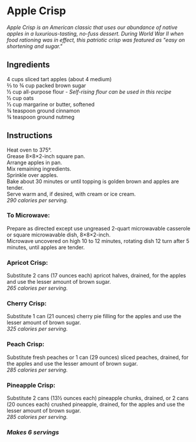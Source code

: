 # Apple Crisp

*Apple Crisp is an American classic that uses our abundance of native apples in a luxurious-tasting, no-fuss dessert. During World War II when food rationing was in effect, this patriotic crisp was featured as "easy on shortening and sugar."*

## Ingredients
4 cups sliced tart apples (about 4 medium)  
&frac23; to &frac34; cup packed brown sugar  
&frac12; cup all-purpose flour - *Self-rising flour can be used in this recipe*  
&frac12; cup oats  
&frac13; cup margarine or butter, softened  
&frac34; teaspoon ground cinnamon  
&frac34; teaspoon ground nutmeg  

## Instructions
Heat oven to 375&deg;.  
Grease 8&times;8&times;2-inch square pan.  
Arrange apples in pan.  
Mix remaining ingredients.  
Sprinkle over apples.  
Bake about 30 minutes or until topping is golden brown and apples are tender.  
Serve warm and, if desired, with cream or ice cream.  
*290 calories per serving.*  

### To Microwave:
Prepare as directed except use ungreased 2-quart microwavable casserole or square microwavable dish, 8&times;8&times;2-inch.  
Microwave uncovered on high 10 to 12 minutes, rotating dish 12 turn after 5 minutes, until apples are tender.  

### Apricot Crisp:
Substitute 2 cans (17 ounces each) apricot halves, drained, for the apples and use the lesser amount of brown sugar.  
*265 calories per serving.*  

### Cherry Crisp:
Substitute 1 can (21 ounces) cherry pie filling for the apples and use the lesser amount of brown sugar.  
*325 calories per serving.*  

### Peach Crisp:
Substitute fresh peaches or 1 can (29 ounces) sliced peaches, drained, for the apples and use the lesser amount of brown sugar.  
*285 calories per serving.*  

### Pineapple Crisp:
Substitute 2 cans (13&frac12; ounces each) pineapple chunks, drained, or 2 cans (20 ounces each) crushed pineapple, drained, for the apples and use the lesser amount of brown sugar.  
*285 calories per serving.*  

### *Makes 6 servings*